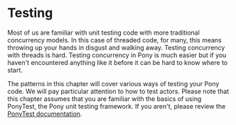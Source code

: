 # Testing

Most of us are familiar with unit testing code with more traditional concurrency models. In this case of threaded code, for many, this means throwing up your hands in disgust and walking away. Testing concurrency with threads is hard. Testing concurrency in Pony is much easier but if you haven't encountered anything like it before it can be hard to know where to start.

The patterns in this chapter will cover various ways of testing your Pony code. We will pay particular attention to how to test actors. Please note that this chapter assumes that you are familiar with the basics of using PonyTest, the Pony unit testing framework. If you aren't, please review the [PonyTest documentation](http://stdlib.ponylang.io/ponytest--index/).
